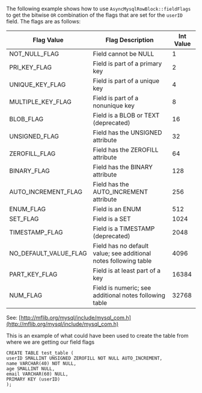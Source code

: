 The following example shows how to use `AsyncMysqlRowBlock::fieldFlags` to get the bitwise `OR` combination of the flags that are set for the `userID` field. The flags are as follows:

Flag Value | Flag Description | Int Value
---------- | ---------------- | ---------
NOT_NULL_FLAG |  Field cannot be NULL | 1
PRI_KEY_FLAG  |  Field is part of a primary key | 2
UNIQUE_KEY_FLAG | Field is part of a unique key | 4
MULTIPLE_KEY_FLAG |  Field is part of a nonunique key | 8
BLOB_FLAG  | Field is a BLOB or TEXT (deprecated) | 16
UNSIGNED_FLAG  |  Field has the UNSIGNED attribute | 32
ZEROFILL_FLAG  |  Field has the ZEROFILL attribute | 64
BINARY_FLAG | Field has the BINARY attribute | 128
AUTO_INCREMENT_FLAG | Field has the AUTO_INCREMENT attribute | 256
ENUM_FLAG  |  Field is an ENUM | 512
SET_FLAG   |  Field is a SET | 1024
TIMESTAMP_FLAG | Field is a TIMESTAMP (deprecated) | 2048
NO_DEFAULT_VALUE_FLAG | Field has no default value; see additional notes following table | 4096
PART_KEY_FLAG | Field is at least part of a key | 16384
NUM_FLAG  |  Field is numeric; see additional notes following table | 32768

See: [http://mflib.org/mysql/include/mysql_com.h](http://mflib.org/mysql/include/mysql_com.h)

This is an example of what could have been used to create the table from where we are getting our field flags

```
CREATE TABLE test_table (
userID SMALLINT UNSIGNED ZEROFILL NOT NULL AUTO_INCREMENT,
name VARCHAR(40) NOT NULL,
age SMALLINT NULL,
email VARCHAR(60) NULL,
PRIMARY KEY (userID)
);
```
